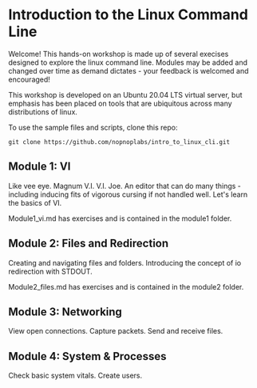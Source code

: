 # Introduction to the Linux Command Line

Welcome! This hands-on workshop is made up of several execises designed to explore the linux command line. Modules may be added and changed over time as demand dictates - your feedback is welcomed and encouraged!

This workshop is developed on an Ubuntu 20.04 LTS virtual server, but emphasis has been placed on tools that are ubiquitous across many distributions of linux.

To use the sample files and scripts, clone this repo:

`git clone https://github.com/nopnoplabs/intro_to_linux_cli.git`

## Module 1: VI

Like vee eye.  Magnum V.I. V.I. Joe. An editor that can do many things - including inducing fits of vigorous cursing if not handled well. Let's learn the basics of VI.

Module1_vi.md has exercises and is contained in the module1 folder. 

## Module 2: Files and Redirection

Creating and navigating files and folders. Introducing the concept of io redirection with STDOUT.

Module2_files.md has exercises and is contained in the module2 folder.

## Module 3: Networking

View open connections. Capture packets. Send and receive files.

## Module 4: System & Processes

Check basic system vitals. Create users. 